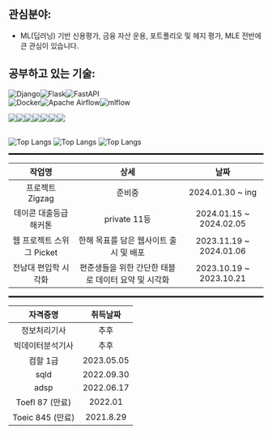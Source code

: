 ## 관심분야:

- ML(딥러닝) 기반 신용평가, 금융 자산 운용, 포트폴리오 및 헤지 평가, MLE 전반에 큰 관심이 있습니다.

## 공부하고 있는 기술:

![Django](https://img.shields.io/badge/django-%23092E20.svg?style=for-the-badge&logo=django&logoColor=white)![Flask](https://img.shields.io/badge/flask-%23000.svg?style=for-the-badge&logo=flask&logoColor=white)![FastAPI](https://img.shields.io/badge/FastAPI-005571?style=for-the-badge&logo=fastapi)  
![Docker](https://img.shields.io/badge/docker-%230db7ed.svg?style=for-the-badge&logo=docker&logoColor=white)![Apache Airflow](https://img.shields.io/badge/Apache%20Airflow-017CEE?style=for-the-badge&logo=Apache%20Airflow&logoColor=white)![mlflow](https://img.shields.io/badge/mlflow-%23d9ead3.svg?style=for-the-badge&logo=numpy&logoColor=blue)


 <div>
<img src="https://img.shields.io/badge/Spring%20Boot-6DB33F?style=for-the-badge&logo=SpringBoot&logoColor=white"><img src="https://img.shields.io/badge/MySQL-4479A1?style=for-the-badge&logo=MySQL&logoColor=white"><img src="https://img.shields.io/badge/VSCode-007ACC?style=for-the-badge&logo=VisualStudioCode&logoColor=white"><img src="https://img.shields.io/badge/PyTorch-EE4C2C?style=for-the-badge&logo=pytorch&logoColor=white"><img src="https://img.shields.io/badge/Tableau-E97627?style=for-the-badge&logo=tableau&logoColor=white"><img src="https://img.shields.io/badge/Selenium-43B02A?style=for-the-badge&logo=Selenium&logoColor=white"/><img src="https://img.shields.io/badge/Beautiful%20Soup-092E20?style=for-the-badge&logo=Beautiful%20Soup&logoColor=white"/>
</div>
<br/>
   
![Top Langs](http://github-profile-summary-cards.vercel.app/api/cards/stats?username=jyjnote&theme=transparent)
![Top Langs](http://github-profile-summary-cards.vercel.app/api/cards/repos-per-language?username=jyjnote&theme=transparent&exclude=None)
![Top Langs](http://github-profile-summary-cards.vercel.app/api/cards/profile-details?username=jyjnote&theme=transparent)

<hr style="height: 3px; border: none; background-color: black;">


<div align="center">
 
| 작업명 | 상세 | 날짜 |
|:--------:|:------:|:------:|
| 프로젝트 Zigzag | 준비중 | 2024.01.30 ~ ing |
| 데이콘 대출등급 해커톤 | private 11등 | 2024.01.15 ~ 2024.02.05 |
| 웹 프로젝트 스위그 Picket | 한해 목표를 담은 웹사이트 출시 및 배포 | 2023.11.19 ~ 2024.01.06 |
| 전남대 편입학 시각화 | 편준생들을 위한 간단한 태블로 데이터 요약 및 시각화 | 2023.10.19 ~ 2023.10.21 |

</div>

<hr style="height: 3px; border: none; background-color: black;">

<div align="center">

| 자격증명 | 취득날짜 |
|:----------:|:----------:|
| 정보처리기사 | 추후 |
| 빅데이터분석기사 | 추후 |
| 컴할 1급 | 2023.05.05 |
| sqld | 2022.09.30 |
| adsp | 2022.06.17 |
| Toefl 87 (만료) | 2022.01 |
| Toeic 845 (만료) | 2021.8.29 |

</div>
